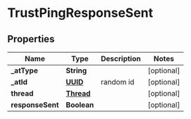 # TrustPingResponseSent

## Properties
Name | Type | Description | Notes
------------ | ------------- | ------------- | -------------
**_atType** | **String** |  |  [optional]
**_atId** | [**UUID**](UUID.md) | random id |  [optional]
**thread** | [**Thread**](Thread.md) |  |  [optional]
**responseSent** | **Boolean** |  |  [optional]

